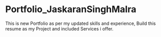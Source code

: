 # Portfolio_JaskaranSinghMalra

This is new Portfolio as per my updated skills and experience,
Build this resume as my Project and included Services i offer.

